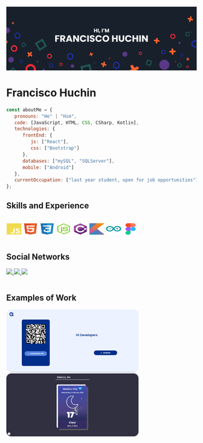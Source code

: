 ![Development](https://github.com/FranciscoHuchinUc/FranciscoHuchinUc/blob/main/Head.jpg)

# Francisco Huchin

```javascript
const aboutMe = {
   pronouns: "He" | "Him",
   code: [JavaScript, HTML, CSS, CSharp, Kotlin],
   technologies: {
      frontEnd: {
         js: ["React"],
         css: ["Bootstrap"]
      },
      databases: ["mySQL", "SQLServer"],
      mobile: ["Android"]
   },
   currentOccupation: ["last year student, open for job opportunities"]
};
```

## Skills and Experience
  
<div style="display: inline_block"><br>
  <img align="center" alt="Js"     height="30" width="40" src="https://raw.githubusercontent.com/devicons/devicon/master/icons/javascript/javascript-plain.svg">
  <img align="center" alt="HTML"   height="30" width="40" src="https://raw.githubusercontent.com/devicons/devicon/master/icons/html5/html5-original.svg">
  <img align="center" alt="CSS"    height="30" width="40" src="https://raw.githubusercontent.com/devicons/devicon/master/icons/css3/css3-original.svg">
  <img align="center" alt="NodeJS" height="30" width="40" src="https://raw.githubusercontent.com/devicons/devicon/master/icons/nodejs/nodejs-original.svg">
  <img align="center" alt="Csharp" height="30" width="40" src="https://raw.githubusercontent.com/devicons/devicon/master/icons/csharp/csharp-original.svg">
  <img align="center" alt="Kotlin" height="30" width="40" src="https://raw.githubusercontent.com/devicons/devicon/master/icons/kotlin/kotlin-original.svg">
  <img align="center" alt="Arduino"height="30" width="40" src="https://raw.githubusercontent.com/devicons/devicon/master/icons/arduino/arduino-original.svg">
  <img align="center" alt="Figma"  height="30" width="40" src="https://raw.githubusercontent.com/devicons/devicon/master/icons/figma/figma-original.svg">
</div>

<br>

## Social Networks
<div>
  <a href="https://twitter.com/Francisco_twtt" target="_blank">
    <img src="https://img.shields.io/badge/Twitter-1DA1F2?style=for-the-badge&logo=twitter&logoColor=white" target="_blank">
  </a>
  <a href="https://instagram.com/francisco_huchin" target="_blank">
    <img src="https://img.shields.io/badge/-Instagram-%23E4405F?style=for-the-badge&logo=instagram&logoColor=white" target="_blank">
  </a>
  <a href = "mailto:huchin.uc.francisco@gmail.com" target="_blank">
    <img src="https://img.shields.io/badge/-Gmail-%23333?style=for-the-badge&logo=gmail&logoColor=white" target="_blank">
  </a>
</div>

<br>

## Examples of Work
<div style="display: inline_block">
   <a href="https://franciscohuchinuc.github.io/QRCodeApp/" target="_blank">
      <img src="https://github.com/FranciscoHuchinUc/FranciscoHuchinUc/blob/main/QRCodeApp.png" alt="QR Code App" width="350">
   </a>
   <a href="https://franciscohuchinuc.github.io/WeatherApp/" target="_blank">
      <img src="https://github.com/FranciscoHuchinUc/FranciscoHuchinUc/blob/main/WeatherApp.png" alt="Weather App" width="350" >
   </a>
</div>
